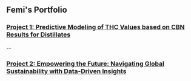 ## Femi's Portfolio

### [Project 1: Predictive Modeling of THC Values based on CBN Results for Distillates](https://www.kaggle.com/code/femiolawale/distillate-potency-prediction?scriptVersionId=145139556)

--

### [Project 2: Empowering the Future: Navigating Global Sustainability with Data-Driven Insights]([https://github.com/olafem/oluwafemi/blob/master/SpaceX%20Capstone%20Project_Femi.pdf](https://www.kaggle.com/code/femiolawale/global-sustainable-energy?scriptVersionId=146179838))
